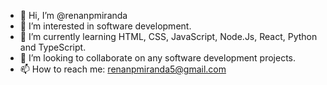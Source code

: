 - 👋 Hi, I’m @renanpmiranda
- 👀 I’m interested in software development.
- 🌱 I’m currently learning HTML, CSS, JavaScript, Node.Js, React, Python and TypeScript.
- 💞️ I’m looking to collaborate on any software development projects.
- 📫 How to reach me: renanpmiranda5@gmail.com

<!---
renanpmiranda/renanpmiranda is a ✨ special ✨ repository because its `README.md` (this file) appears on your GitHub profile.
You can click the Preview link to take a look at your changes.
--->
